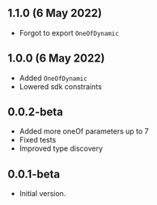 ## 1.1.0 (6 May 2022)

- Forgot to export `OneOfDynamic`

## 1.0.0 (6 May 2022)

- Added `OneOfDynamic`
- Lowered sdk constraints

## 0.0.2-beta

- Added more oneOf parameters up to 7
- Fixed tests
- Improved type discovery

## 0.0.1-beta

- Initial version.
